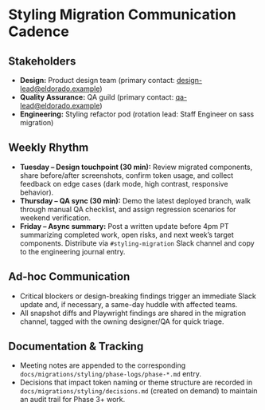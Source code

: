 # Styling Migration Communication Cadence

## Stakeholders

- **Design:** Product design team (primary contact: design-lead@eldorado.example)
- **Quality Assurance:** QA guild (primary contact: qa-lead@eldorado.example)
- **Engineering:** Styling refactor pod (rotation lead: Staff Engineer on sass migration)

## Weekly Rhythm

- **Tuesday – Design touchpoint (30 min):** Review migrated components, share before/after screenshots, confirm token usage, and collect feedback on edge cases (dark mode, high contrast, responsive behavior).
- **Thursday – QA sync (30 min):** Demo the latest deployed branch, walk through manual QA checklist, and assign regression scenarios for weekend verification.
- **Friday – Async summary:** Post a written update before 4pm PT summarizing completed work, open risks, and next week’s target components. Distribute via `#styling-migration` Slack channel and copy to the engineering journal entry.

## Ad-hoc Communication

- Critical blockers or design-breaking findings trigger an immediate Slack update and, if necessary, a same-day huddle with affected teams.
- All snapshot diffs and Playwright findings are shared in the migration channel, tagged with the owning designer/QA for quick triage.

## Documentation & Tracking

- Meeting notes are appended to the corresponding `docs/migrations/styling/phase-logs/phase-*.md` entry.
- Decisions that impact token naming or theme structure are recorded in `docs/migrations/styling/decisions.md` (created on demand) to maintain an audit trail for Phase 3+ work.
